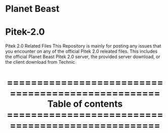 # Planet Beast

# Pitek-2.0
Pitek 2.0 Related Files
This Repository is mainly for posting any issues that you encounter on any of the official Pitek 2.0 releated files. 
This includes the official Planet Beast Pitek 2.0 server, the provided server download, or the client download from Technic

<center>
<h1>
  ===================================================
  Table of contents
  ===================================================
</h1>
</center>


